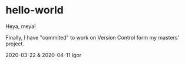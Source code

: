 # hello-world

Heya, meya!

Finally, I have "commited" to work on Version Control form my masters' project.

2020-03-22 & 2020-04-11
Igor
